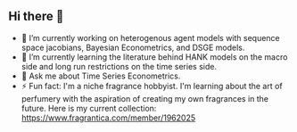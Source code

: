 ## Hi there 👋

- 🔭 I’m currently working on heterogenous agent models with sequence space jacobians, Bayesian Econometrics, and DSGE models.
- 🌱 I’m currently learning the literature behind HANK models on the macro side and long run restrictions on the time series side.
- 💬 Ask me about Time Series Econometrics.
- ⚡ Fun fact:  I'm a niche fragrance hobbyist. I'm learning about the art of perfumery with the aspiration of creating my own fragrances in the future. Here is my current collection: https://www.fragrantica.com/member/1962025
